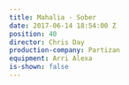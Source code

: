 ```yaml
---
title: Mahalia - Sober
date: 2017-06-14 18:54:00 Z
position: 40
director: Chris Day
production-company: Partizan
equipment: Arri Alexa
is-shown: false
---
```



